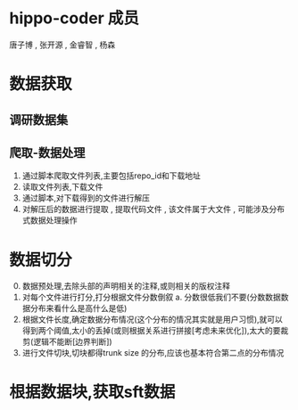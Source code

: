 # hippo-coder 成员
唐子博 , 张开源 , 金睿智 , 杨森
# 数据获取
## 调研数据集

## 爬取-数据处理
1. 通过脚本爬取文件列表,主要包括repo_id和下载地址
2. 读取文件列表,下载文件
3. 通过脚本,对下载得到的文件进行解压
4. 对解压后的数据进行提取 , 提取代码文件 , 该文件属于大文件 , 可能涉及分布式数据处理操作

# 数据切分
0. 数据预处理,去除头部的声明相关的注释,或则相关的版权注释
1. 对每个文件进行打分,打分根据文件分数倒叙
   a. 分数很低我们不要(分数数据数据分布来看什么是高什么是低)
2. 根据文件长度,确定数据分布情况(这个分布的情况其实就是用户习惯),就可以得到两个阈值,太小的丢掉(或则根据关系进行拼接[考虑未来优化]),太大的要裁剪(逻辑不能断[边界判断])
3. 进行文件切块,切块都得trunk size 的分布,应该也基本符合第二点的分布情况

# 根据数据块,获取sft数据

